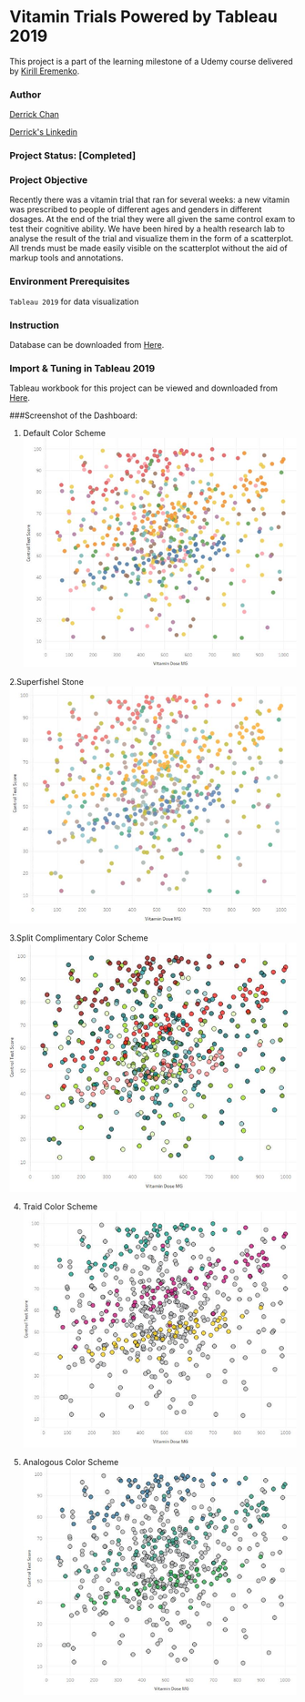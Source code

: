 # Vitamin Trials Powered by Tableau 2019
This project is a part of the learning milestone of a Udemy course delivered by [Kirill Eremenko](https://www.udemy.com/course/colordata/). 

### Author
[Derrick Chan](https://github.com/zhenyu92)

[Derrick's Linkedin](https://www.linkedin.com/in/zychan/)

### Project Status: [Completed]

### Project Objective
Recently there was a vitamin trial that ran for several weeks: a new vitamin was prescribed to people of different ages and genders in different dosages. At the end of the trial they were all given the same control exam to test their cognitive ability.
We have been hired by a health research lab to analyse the result of the trial and visualize them in the form of a scatterplot.
All trends must be made easily visible on the scatterplot without the aid of markup tools and annotations.

### Environment Prerequisites
`Tableau 2019` for data visualization

### Instruction
Database can be downloaded from [Here](https://github.com/zhenyu92/Tableau_Vitamin_Trials/blob/master/P15-VitaminTrials.csv).

### Import & Tuning in Tableau 2019
Tableau workbook for this project can be viewed and downloaded from [Here](https://public.tableau.com/profile/derrick1466#!/vizhome/VitaminTrails/Sheet12).

###Screenshot of the Dashboard: 
1. Default Color Scheme
![alt text](https://github.com/zhenyu92/Tableau_Vitamin_Trials/blob/master/Default%20Color%20Scheme.JPG "Default Color Scheme")

2.Superfishel Stone
![alt text](https://github.com/zhenyu92/Tableau_Vitamin_Trials/blob/master/Superfishel%20Stone.JPG "Superfishel Stone")

3.Split Complimentary Color Scheme
![alt text](https://github.com/zhenyu92/Tableau_Vitamin_Trials/blob/master/Split%20Complimentary%20Colour%20Scheme.JPG "Split Complimentary Color Scheme")

4. Traid Color Scheme
![alt text](https://github.com/zhenyu92/Tableau_Vitamin_Trials/blob/master/Traid%20Colour%20Scheme.JPG "Traid Color Scheme")

5. Analogous Color Scheme
![alt text](https://github.com/zhenyu92/Tableau_Vitamin_Trials/blob/master/Analogous%20Color%20Scheme.JPG "Analogous Color Scheme")
